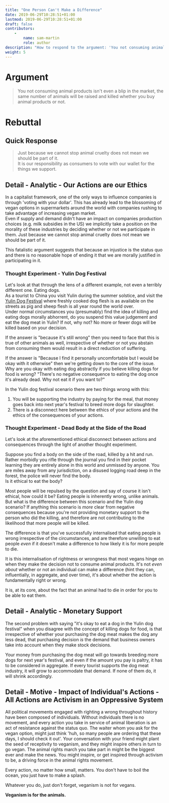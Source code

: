 ```yaml
---
title: "One Person Can't Make a Difference"
date: 2019-06-29T10:28:51+01:00
lastmod: 2019-06-29T10:28:51+01:00
draft: false
contributors:
    - 
        name: sam-martin
        role: author
description: "How to respond to the argument: 'You not consuming animal products isn't even a blip in the market, the same number of animals will be raised and killed whether you buy animal products or not.'"
weight: 5
---
```


# Argument

> You not consuming animal products isn't even a blip in the market, the same number of animals will be raised and killed whether you buy animal products or not.

# Rebuttal

## Quick Response

> Just because we cannot stop animal cruelty does not mean we should be part of it.  
> It is our responsibility as consumers to vote with our wallet for the things we support.

## Detail - Analytic - Our Actions are our Ethics

In a capitalist framework, one of the only ways to influence companies is through 'voting with your dollar'. This has already lead to the blossoming of vegan options in supermarkets around the world with companies rushing to take advantage of increasing vegan market.  
Even if supply and demand didn't have an impact on companies production choices (e.g. milk subsidies in the US) we implicitly take a position on the morality of these industries by deciding whether or not we participate in them. Just because we cannot stop animal cruelty does not mean we should be part of it.

This fatalistic argument suggests that because an injustice is the status quo and there is no reasonable hope of ending it that we are morally justified in participating in it.  

### Thought Experiment - Yulin Dog Festival
Let's look at that through the lens of a different example, not even a terribly different one. Eating dogs.  
As a tourist to China you visit Yulin during the summer solstice, and visit the [Yulin Dog Festival](https://en.wikipedia.org/wiki/Lychee_and_Dog_Meat_Festival) where freshly cooked dog flesh is as available on the streets as pig and sheep flesh is all year round the world over.  
Under normal circumstances you (presumably) find the idea of killing and eating dogs morally abhorrent, do you suspend this value judgement and eat the dog meat in Yulin? If not, why not? No more or fewer dogs will be killed based on your decision.  

If the answer is "because it's still wrong" then you need to face that this is true of other animals as well, irrespective of whether or not you abstain from consuming them would result in a direct reduction of suffering.  

If the answer is "Because I find it personally uncomfortable but I would be okay with it otherwise" then we're getting down to the core of the issue. Why are you okay with eating dog abstractly if you believe killing dogs for food is wrong? "There's no negative consequence to eating the dog once it's already dead. Why not eat it if you want to?"

In the Yulin dog festival scenario there are two things wrong with this:

1. You will be supporting the industry by paying for the meal, that money goes back into next year's festival to breed more dogs for slaughter.
2. There is a disconnect here between the ethics of your actions and the ethics of the consequences of your actions.

### Thought Experiment - Dead Body at the Side of the Road
Let's look at the aforementioned ethical disconnect between actions and consequences through the light of another thought experiment.  

Suppose you find a body on the side of the road, killed by a hit and run. Rather morbidly you rifle through the journal you find in their pocket learning they are entirely alone in this world and unmissed by anyone. You are miles away from any jurisdiction, on a disused logging road deep in the forest, the police will never find the body.  
Is it ethical to eat the body?  

Most people will be repulsed by the question and say of course it isn't ethical, how could it be? Eating people is inherently wrong, unlike animals.  
But what is the difference between this scenario and the Yulin dog scenario? If anything this scenario is _more_ clear from negative consequences because you're not providing monetary support to the person who did the killing, and therefore are not contributing to the likelihood that more people will be killed. 

The difference is that you've successfully internalised that eating people is wrong irrespective of the circumstances, and are therefore unwilling to eat people _even_ if it doesn't make a difference to how likely it is for more people to die.  

It is this internalisation of rightness or wrongness that most vegans hinge on when they make the decision not to consume animal products. It's not _even about_ whether or not an individual can make a difference (hint they can, influentially, in aggregate, and over time), it's about whether the action is fundamentally right or wrong.

It is, at its core, about the fact that an animal had to die in order for you to be able to eat them.

## Detail - Analytic - Monetary Support

The second problem with saying "it's okay to eat a dog in the Yulin dog festival" when you disagree with the concept of killing dogs for food, is that irrespective of whether your purchasing the dog meat makes the dog any less dead, that purchasing decision _is_ the demand that business owners take into account when they make stock decisions. 

Your money from purchasing the dog meat will go towards breeding more dogs for next year's festival, and even if the amount you pay is paltry, it has to be considered in aggregate. If every tourist supports the dog meat industry, it will grow to accommodate that demand. If none of them do, it will shrink accordingly. 

## Detail - Motive - Impact of Individual's Actions - All Actions are Activism in an Oppressive System

All political movements engaged with righting a wrong throughout history have been composed of individuals. Without individuals there is no movement, and every action you take in service of animal liberation is an act of resistance against the status quo. The waiter whom you ask for the vegan option, might just think 'huh, so many people are ordering that these days, I should check it out'. Your conversation with your friend might plant the seed of receptivity to veganism, and they might inspire others in turn to go vegan. The animal rights march you take part in might be the biggest ever and make the news. You might inspire, or get inspired through activism to be, a driving force in the animal rights movement.  

Every action, no matter how small, matters. You don't have to boil the ocean, you just have to make a splash.

Whatever you do, just don't forget, veganism is not for vegans.  

**Veganism is for the animals.**
